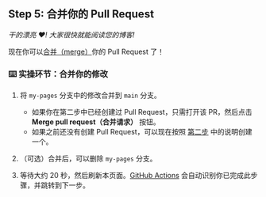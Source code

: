 <!--
  <<< Author notes: Step 5 >>>
  Start this step by acknowledging the previous step.
  Define terms and link to docs.github.com.
-->

## Step 5: 合并你的 Pull Request

_干的漂亮 :heart:! 大家很快就能阅读您的博客!_

现在你可以[合并（merge）](https://docs.github.com/en/get-started/quickstart/github-glossary#merge)你的 Pull Request 了！

### :keyboard: 实操环节：合并你的修改

1. 将 `my-pages` 分支中的修改合并到 `main` 分支。

    * 如果你在第二步中已经创建过 Pull Request，只需打开该 PR，然后点击 **Merge pull request（合并请求）** 按钮。
    * 如果之前还没有创建 Pull Request，可以现在按照 [第二步](/.github/steps/2-configure-your-site.md) 中的说明创建一个。
2. （可选）合并后，可以删除 `my-pages` 分支。
3. 等待大约 20 秒，然后刷新本页面。[GitHub Actions](https://docs.github.com/en/actions) 会自动识别你已完成此步骤，并跳转到下一步。